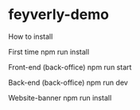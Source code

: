 # feyverly-demo

How to install

First time
npm run install

Front-end (back-office)
npm run start

Back-end (back-office)
npm run dev

Website-banner
npm run install
